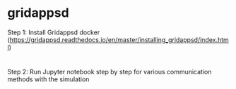 # gridappsd

Step 1: Install Gridappsd docker (https://gridappsd.readthedocs.io/en/master/installing_gridappsd/index.html)
#

Step 2: Run Jupyter notebook step by step for various communication methods with the simulation
